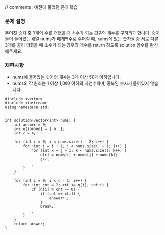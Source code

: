 // comments : 예전에 풀었던 문제 복습

### **문제 설명**

주어진 숫자 중 3개의 수를 더했을 때 소수가 되는 경우의 개수를 구하려고 합니다. 숫자들이 들어있는 배열 nums가 매개변수로 주어질 때, nums에 있는 숫자들 중 서로 다른 3개를 골라 더했을 때 소수가 되는 경우의 개수를 return 하도록 solution 함수를 완성해주세요.

### 제한사항

- nums에 들어있는 숫자의 개수는 3개 이상 50개 이하입니다.
- nums의 각 원소는 1 이상 1,000 이하의 자연수이며, 중복된 숫자가 들어있지 않습니다.

```
#include <vector>
#include <iostream>
using namespace std;


int solution(vector<int> nums) {
    int answer = 0;
    int n[100000] = { 0, };
    int c = 0;

    for (int i = 0; i < nums.size() - 2; i++) {
        for (int j = i + 1; j < nums.size() - 1; j++) {
            for (int k = j + 1; k < nums.size(); k++) {
                n[c] = nums[i] + nums[j] + nums[k];
                c++;
            }
        }
    }

    for (int i = 0; i < c - 1; i++) {
        for (int cnt = 2; cnt <= n[i]; cnt++) {
            if (n[i] % cnt == 0) {
                if (cnt == n[i]) {
                    answer++;
                }
                break;
            }
        }
    }
    return answer;
}
```
